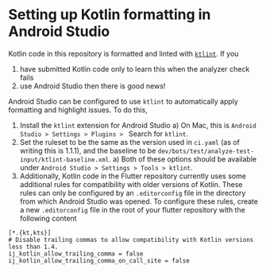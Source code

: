 # Setting up Kotlin formatting in Android Studio

Kotlin code in this repository is formatted and linted with [`ktlint`](https://github.com/pinterest/ktlint).
If you
1. have submitted Kotlin code only to learn this when the analyzer check fails
2. use Android Studio
then there is good news! 

Android Studio can be configured to use `ktlint` to automatically apply formatting and highlight issues. To do this,


1. Install the `ktlint` extension for Android Studio
   a) On Mac, this is `Android Studio > Settings > Plugins > ` Search for `ktlint`.
2. Set the ruleset to be the same as the version used in `ci.yaml` (as of writing this is 1.1.1), and the baseline to be `dev/bots/test/analyze-test-input/ktlint-baseline.xml`.
   a) Both of these options should be available under `Android Studio > Settings > Tools > ktlint`.
3. Additionally, Kotlin code in the Flutter repository currently uses some additional rules for compatibility with older versions of Kotlin. 
These rules can only be configured by an `.editorconfig` file in the directory from which Android Studio was opened. To configure these rules, create a new `.editorconfig` file in the root of your flutter repository with the following content
```
[*.{kt,kts}]
# Disable trailing commas to allow compatibility with Kotlin versions less than 1.4.
ij_kotlin_allow_trailing_comma = false
ij_kotlin_allow_trailing_comma_on_call_site = false
```
